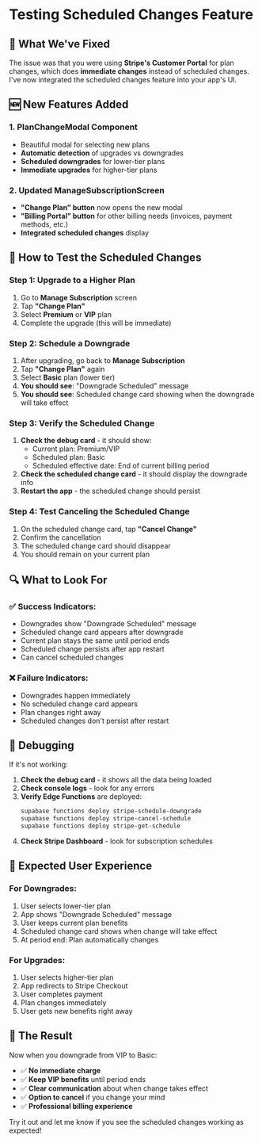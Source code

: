 # Testing Scheduled Changes Feature

## 🎯 **What We've Fixed**

The issue was that you were using **Stripe's Customer Portal** for plan changes, which does **immediate changes** instead of scheduled changes. I've now integrated the scheduled changes feature into your app's UI.

## 🆕 **New Features Added**

### 1. **PlanChangeModal Component**
- Beautiful modal for selecting new plans
- **Automatic detection** of upgrades vs downgrades
- **Scheduled downgrades** for lower-tier plans
- **Immediate upgrades** for higher-tier plans

### 2. **Updated ManageSubscriptionScreen**
- **"Change Plan" button** now opens the new modal
- **"Billing Portal" button** for other billing needs (invoices, payment methods, etc.)
- **Integrated scheduled changes** display

## 🧪 **How to Test the Scheduled Changes**

### **Step 1: Upgrade to a Higher Plan**
1. Go to **Manage Subscription** screen
2. Tap **"Change Plan"**
3. Select **Premium** or **VIP** plan
4. Complete the upgrade (this will be immediate)

### **Step 2: Schedule a Downgrade**
1. After upgrading, go back to **Manage Subscription**
2. Tap **"Change Plan"** again
3. Select **Basic** plan (lower tier)
4. **You should see**: "Downgrade Scheduled" message
5. **You should see**: Scheduled change card showing when the downgrade will take effect

### **Step 3: Verify the Scheduled Change**
1. **Check the debug card** - it should show:
   - Current plan: Premium/VIP
   - Scheduled plan: Basic
   - Scheduled effective date: End of current billing period
2. **Check the scheduled change card** - it should display the downgrade info
3. **Restart the app** - the scheduled change should persist

### **Step 4: Test Canceling the Scheduled Change**
1. On the scheduled change card, tap **"Cancel Change"**
2. Confirm the cancellation
3. The scheduled change card should disappear
4. You should remain on your current plan

## 🔍 **What to Look For**

### **✅ Success Indicators:**
- Downgrades show "Downgrade Scheduled" message
- Scheduled change card appears after downgrade
- Current plan stays the same until period ends
- Scheduled change persists after app restart
- Can cancel scheduled changes

### **❌ Failure Indicators:**
- Downgrades happen immediately
- No scheduled change card appears
- Plan changes right away
- Scheduled changes don't persist after restart

## 🐛 **Debugging**

If it's not working:

1. **Check the debug card** - it shows all the data being loaded
2. **Check console logs** - look for any errors
3. **Verify Edge Functions** are deployed:
   ```bash
   supabase functions deploy stripe-schedule-downgrade
   supabase functions deploy stripe-cancel-schedule
   supabase functions deploy stripe-get-schedule
   ```
4. **Check Stripe Dashboard** - look for subscription schedules

## 📱 **Expected User Experience**

### **For Downgrades:**
1. User selects lower-tier plan
2. App shows "Downgrade Scheduled" message
3. User keeps current plan benefits
4. Scheduled change card shows when change will take effect
5. At period end: Plan automatically changes

### **For Upgrades:**
1. User selects higher-tier plan
2. App redirects to Stripe Checkout
3. User completes payment
4. Plan changes immediately
5. User gets new benefits right away

## 🎉 **The Result**

Now when you downgrade from VIP to Basic:
- ✅ **No immediate charge**
- ✅ **Keep VIP benefits** until period ends
- ✅ **Clear communication** about when change takes effect
- ✅ **Option to cancel** if you change your mind
- ✅ **Professional billing experience**

Try it out and let me know if you see the scheduled changes working as expected!
